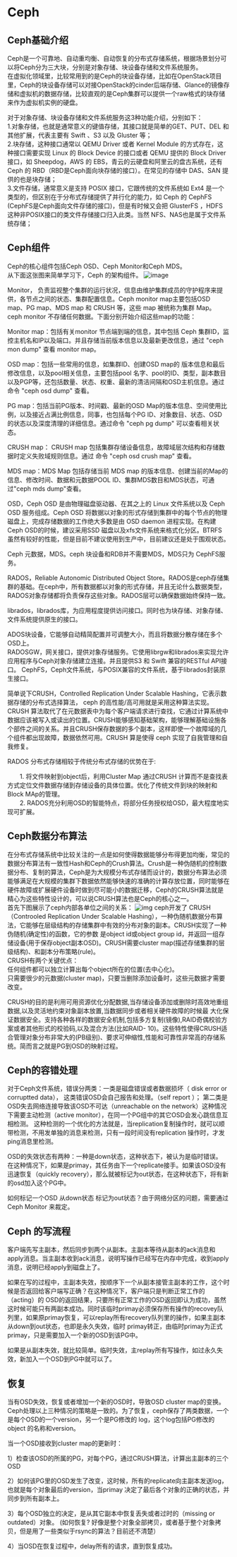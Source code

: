  # Ceph #
 ##  Ceph基础介绍 ##
Ceph是一个可靠地、自动重均衡、自动恢复的分布式存储系统，根据场景划分可以将Ceph分为三大块，分别是对象存储、块设备存储和文件系统服务。  
在虚拟化领域里，比较常用到的是Ceph的块设备存储，比如在OpenStack项目里，Ceph的块设备存储可以对接OpenStack的cinder后端存储、Glance的镜像存储和虚拟机的数据存储，比较直观的是Ceph集群可以提供一个raw格式的块存储来作为虚拟机实例的硬盘。  
  
对于对象存储、块设备存储和文件系统服务这3种功能介绍，分别如下：  
1.对象存储，也就是通常意义的键值存储，其接口就是简单的GET、PUT、DEL 和其他扩展，代表主要有 Swift 、S3 以及 Gluster 等；  
2.块存储，这种接口通常以 QEMU Driver 或者 Kernel Module 的方式存在，这种接口需要实现 Linux 的 Block Device 的接口或者 QEMU 提供的 Block Driver 接口，如 Sheepdog，AWS 的 EBS，青云的云硬盘和阿里云的盘古系统，还有 Ceph 的 RBD（RBD是Ceph面向块存储的接口）。在常见的存储中 DAS、SAN 提供的也是块存储；  
3.文件存储，通常意义是支持 POSIX 接口，它跟传统的文件系统如 Ext4 是一个类型的，但区别在于分布式存储提供了并行化的能力，如 Ceph 的 CephFS (CephFS是Ceph面向文件存储的接口)，但是有时候又会把 GlusterFS ，HDFS 这种非POSIX接口的类文件存储接口归入此类。当然 NFS、NAS也是属于文件系统存储；  

## Ceph组件 ##
Ceph的核心组件包括Ceph OSD、Ceph Monitor和Ceph MDS。  
从下面这张图来简单学习下，Ceph 的架构组件。
![image](https://images2017.cnblogs.com/blog/1109179/201711/1109179-20171106211611450-2111366494.png)  
  
Monitor， 负责监视整个集群的运行状况，信息由维护集群成员的守护程序来提供，各节点之间的状态、集群配置信息。Ceph monitor map主要包括OSD map、PG map、MDS map 和 CRUSH 等，这些 map 被统称为集群 Map。ceph monitor 不存储任何数据。下面分别开始介绍这些map的功能：

Monitor map：包括有关monitor 节点端到端的信息，其中包括 Ceph 集群ID，监控主机名和IP以及端口。并且存储当前版本信息以及最新更改信息，通过 "ceph mon dump" 查看 monitor map。  

OSD map：包括一些常用的信息，如集群ID、创建OSD map的 版本信息和最后修改信息，以及pool相关信息，主要包括pool 名字、pool的ID、类型，副本数目以及PGP等，还包括数量、状态、权重、最新的清洁间隔和OSD主机信息。通过命令 "ceph osd dump" 查看。  

PG map：包括当前PG版本、时间戳、最新的OSD Map的版本信息、空间使用比例，以及接近占满比例信息，同事，也包括每个PG ID、对象数目、状态、OSD 的状态以及深度清理的详细信息。通过命令 "ceph pg dump" 可以查看相关状态。  

CRUSH map： CRUSH map 包括集群存储设备信息，故障域层次结构和存储数据时定义失败域规则信息。通过 命令 "ceph osd crush map" 查看。  

MDS map：MDS Map 包括存储当前 MDS map 的版本信息、创建当前的Map的信息、修改时间、数据和元数据POOL ID、集群MDS数目和MDS状态，可通过"ceph mds dump"查看。  

OSD，Ceph OSD 是由物理磁盘驱动器、在其之上的 Linux 文件系统以及 Ceph OSD 服务组成。Ceph OSD 将数据以对象的形式存储到集群中的每个节点的物理磁盘上，完成存储数据的工作绝大多数是由 OSD daemon 进程实现。在构建 Ceph OSD的时候，建议采用SSD 磁盘以及xfs文件系统来格式化分区。BTRFS 虽然有较好的性能，但是目前不建议使用到生产中，目前建议还是处于围观状态。  

Ceph 元数据，MDS。ceph 块设备和RDB并不需要MDS，MDS只为 CephFS服务。  

RADOS，Reliable Autonomic Distributed Object Store。RADOS是ceph存储集群的基础。在ceph中，所有数据都以对象的形式存储，并且无论什么数据类型，RADOS对象存储都将负责保存这些对象。RADOS层可以确保数据始终保持一致。  

librados，librados库，为应用程度提供访问接口。同时也为块存储、对象存储、文件系统提供原生的接口。  

ADOS块设备，它能够自动精简配置并可调整大小，而且将数据分散存储在多个OSD上。  
RADOSGW，网关接口，提供对象存储服务。它使用librgw和librados来实现允许应用程序与Ceph对象存储建立连接。并且提供S3 和 Swift 兼容的RESTful API接口。
CephFS，Ceph文件系统，与POSIX兼容的文件系统，基于librados封装原生接口。  

简单说下CRUSH，Controlled Replication Under Scalable Hashing，它表示数据存储的分布式选择算法， ceph 的高性能/高可用就是采用这种算法实现。CRUSH 算法取代了在元数据表中为每个客户端请求进行查找，它通过计算系统中数据应该被写入或读出的位置。CRUSH能够感知基础架构，能够理解基础设施各个部件之间的关系。并且CRUSH保存数据的多个副本，这样即使一个故障域的几个组件都出现故障，数据依然可用。CRUSH 算是使得 ceph 实现了自我管理和自我修复。

RADOS 分布式存储相较于传统分布式存储的优势在于:  

　　1. 将文件映射到object后，利用Cluster Map 通过CRUSH 计算而不是查找表方式定位文件数据存储到存储设备的具体位置。优化了传统文件到块的映射和Block MAp的管理。  
　　2. RADOS充分利用OSD的智能特点，将部分任务授权给OSD，最大程度地实现可扩展。  
## Ceph数据分布算法 ##

在分布式存储系统中比较关注的一点是如何使得数据能够分布得更加均衡，常见的数据分布算法有一致性Hash和Ceph的Crush算法。Crush是一种伪随机的控制数据分布、复制的算法，Ceph是为大规模分布式存储而设计的，数据分布算法必须能够满足在大规模的集群下数据依然能够快速的准确的计算存放位置，同时能够在硬件故障或扩展硬件设备时做到尽可能小的数据迁移，Ceph的CRUSH算法就是精心为这些特性设计的，可以说CRUSH算法也是Ceph的核心之一。  
首先下图展示了ceph内部各单位之间的关系：
![img](https://images2017.cnblogs.com/blog/1302233/201712/1302233-20171224011812365-1637840216.png)
ceph开发了 CRUSH（Controoled Replication Under Scalable Hashing），一种伪随机数据分布算法，它能够在层级结构的存储集群中有效的分布对象的副本。CRUSH实现了一种伪随机(确定性)的函数，它的参数 是object id或object group id，并返回一组存储设备(用于保存object副本OSD)。CRUSH需要cluster map(描述存储集群的层级结构)、和副本分布策略(rule)。  
CRUSH有两个关键优点：  
任何组件都可以独立计算出每个object所在的位置(去中心化)。  
只需要很少的元数据(cluster map)，只要当删除添加设备时，这些元数据才需要改变。  

CRUSH的目的是利用可用资源优化分配数据,当存储设备添加或删除时高效地重组数据,以及灵活地约束对象副本放置,当数据同步或者相关硬件故障的时候最 大化保证数据安全。支持各种各样的数据安全机制,包括多方复制(镜像),RAID奇偶校验方案或者其他形式的校验码,以及混合方法(比如RAID- 10)。这些特性使得CRUSH适合管理对象分布非常大的(PB级别)、要求可伸缩性,性能和可靠性非常高的存储系统。简而言之就是PG到OSD的映射过程。  

## Ceph的容错处理 ##
对于Ceph文件系统，错误分两类：一类是磁盘错误或者数据损坏（ disk error or  corruptted data）， 这类错误OSD会自己报告和处理。（self report ）； 第二类是OSD失去网络连接导致该OSD不可达（unreachable on the network）这种情况下需要主动检测（active monitor），在同一个PG组中的其它OSD会发心跳信息互相检测。 这种检测的一个优化的方法就是，当replication复制操作时，就可以顺带检测，不用发单独的消息来检测，只有一段时间没有replication 操作时，才发ping消息里检测。  

OSD的失效状态有两种：一种是down状态，这种状态下，被认为是临时错误。 在这种情况下，如果是primay，其任务由下一个replicate接手。如果该OSD没有迅速恢复（quickly recovery），那么就被标记为out状态，在这种状态下，将有新的osd加入这个PG中。  

如何标记一个OSD 从down状态 标记为out状态？由于网络分区的问题，需要通过 Ceph Monitor 来裁定。  

## Ceph 的写流程 ##
 客户端先写主副本，然后同步到两个从副本。主副本等待从副本的ack消息和apply消息。当主副本收到ack消息，说明写操作已经写在内存中完成，收到apply 消息，说明已经apply到磁盘上了。  

如果在写的过程中，主副本失效，按顺序下一个从副本接管主副本的工作，这个时候是否返回给客户端写正确？在这种情况下，客户端只是判断正常工作的 （acting）的 OSD的返回结果，只要所有正常工作的OSD返回即认为成功，虽然这时候可能只有两副本成功。同时该临时primay必须保存所有操作的recovey队 列里，如果原primay恢复，可以replay所有recovery队列里的操作，如果主副本从down到out状态，也即是永久失效，临时 primay转正，由临时primay为正式primay，只是需要加入一个新的OSD到该PG中。  

如果是从副本失效，就比较简单。临时失效，主replay所有写操作，如过永久失效，新加入一个OSD到PG中就可以了。

## 恢复 ##
当有OSD失效，恢复或者增加一个新的OSD时，导致OSD cluster map的变换。Ceph处理以上三种情况的策略是一致的。为了恢复，ceph保存了两类数据，一个是每个OSD的一个version，另一个是PG修改的 log，这个log包括PG修改的object 的名称和version。  

当一个OSD接收到cluster map的更新时：  

1）检查该OSD的所属的PG，对每个PG，通过CRUSH算法，计算出主副本的三个OSD  

2）如何该PG里的OSD发生了改变，这时候，所有的replicate向主副本发送log，也就是每个对象最后的version，当primay 决定了最后各个对象的正确的状态，并同步到所有副本上。  

3）每个OSD独立的决定，是从其它副本中恢复丢失或者过时的（missing or outdated）对象。 (如何恢复? 好像是整个对象全部拷贝，或者基于整个对象拷贝，但是用了一些类似于rsync的算法？目前还不清楚）  

4）当OSD在恢复过程中，delay所有的请求，直到恢复成功。  
